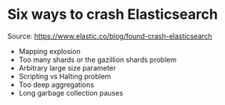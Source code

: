 # Six ways to crash Elasticsearch

Source: <https://www.elastic.co/blog/found-crash-elasticsearch>

- Mapping explosion
- Too many shards or the gazillion shards problem
- Arbitrary large size parameter
- Scripting vs Halting problem
- Too deep aggregations
- Long garbage collection pauses
